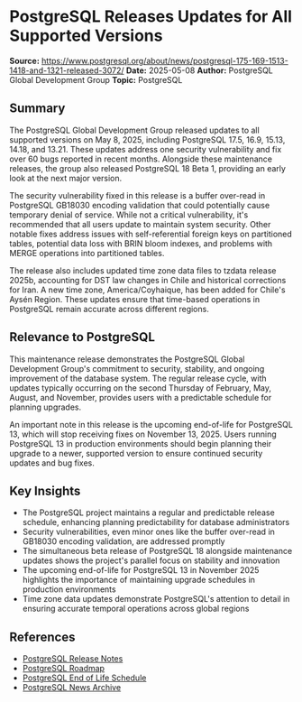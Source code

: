 # PostgreSQL Releases Updates for All Supported Versions

**Source:** https://www.postgresql.org/about/news/postgresql-175-169-1513-1418-and-1321-released-3072/
**Date:** 2025-05-08
**Author:** PostgreSQL Global Development Group
**Topic:** PostgreSQL

## Summary

The PostgreSQL Global Development Group released updates to all supported versions on May 8, 2025, including PostgreSQL 17.5, 16.9, 15.13, 14.18, and 13.21. These updates address one security vulnerability and fix over 60 bugs reported in recent months. Alongside these maintenance releases, the group also released PostgreSQL 18 Beta 1, providing an early look at the next major version.

The security vulnerability fixed in this release is a buffer over-read in PostgreSQL GB18030 encoding validation that could potentially cause temporary denial of service. While not a critical vulnerability, it's recommended that all users update to maintain system security. Other notable fixes address issues with self-referential foreign keys on partitioned tables, potential data loss with BRIN bloom indexes, and problems with MERGE operations into partitioned tables.

The release also includes updated time zone data files to tzdata release 2025b, accounting for DST law changes in Chile and historical corrections for Iran. A new time zone, America/Coyhaique, has been added for Chile's Aysén Region. These updates ensure that time-based operations in PostgreSQL remain accurate across different regions.

## Relevance to PostgreSQL

This maintenance release demonstrates the PostgreSQL Global Development Group's commitment to security, stability, and ongoing improvement of the database system. The regular release cycle, with updates typically occurring on the second Thursday of February, May, August, and November, provides users with a predictable schedule for planning upgrades.

An important note in this release is the upcoming end-of-life for PostgreSQL 13, which will stop receiving fixes on November 13, 2025. Users running PostgreSQL 13 in production environments should begin planning their upgrade to a newer, supported version to ensure continued security updates and bug fixes.

## Key Insights

- The PostgreSQL project maintains a regular and predictable release schedule, enhancing planning predictability for database administrators
- Security vulnerabilities, even minor ones like the buffer over-read in GB18030 encoding validation, are addressed promptly
- The simultaneous beta release of PostgreSQL 18 alongside maintenance updates shows the project's parallel focus on stability and innovation
- The upcoming end-of-life for PostgreSQL 13 in November 2025 highlights the importance of maintaining upgrade schedules in production environments
- Time zone data updates demonstrate PostgreSQL's attention to detail in ensuring accurate temporal operations across global regions

## References

- [PostgreSQL Release Notes](https://www.postgresql.org/docs/release/)
- [PostgreSQL Roadmap](https://www.postgresql.org/developer/roadmap/)
- [PostgreSQL End of Life Schedule](https://endoflife.date/postgresql)
- [PostgreSQL News Archive](https://www.postgresql.org/about/newsarchive/)